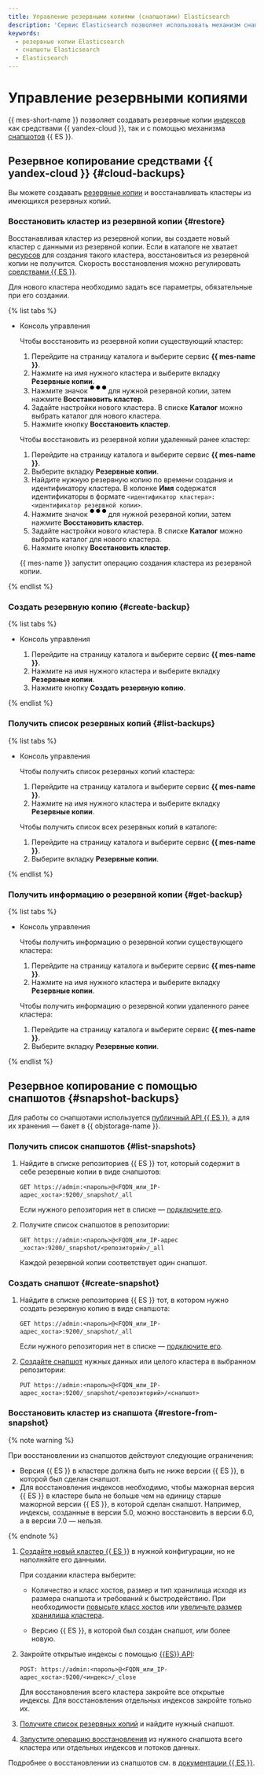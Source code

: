 ```yaml
---
title: Управление резервными копиями (снапшотами) Elasticsearch
description: 'Сервис Elasticsearch позволяет использовать механизм снапшотов Elasticsearch для управления резервными копиями данных. Для работы со снапшотами используется публичный API Elasticsearch, а для их хранения — бакет в Object Storage.'
keywords:
  - резервные копии Elasticsearch
  - снапшоты Elasticsearch
  - Elasticsearch
---
```


# Управление резервными копиями

{{ mes-short-name }} позволяет создавать резервные копии [индексов](../concepts/indexing.md) как средствами {{ yandex-cloud }}, так и с помощью механизма [снапшотов](https://www.elastic.co/guide/en/elasticsearch/reference/current/snapshot-restore.html) {{ ES }}.

## Резервное копирование средствами {{ yandex-cloud }} {#cloud-backups}

Вы можете создавать [резервные копии](../concepts/backup.md) и восстанавливать кластеры из имеющихся резервных копий.

### Восстановить кластер из резервной копии {#restore}

Восстанавливая кластер из резервной копии, вы создаете новый кластер с данными из резервной копии. Если в каталоге не хватает [ресурсов](../concepts/limits.md) для создания такого кластера, восстановиться из резервной копии не получится. Скорость восстановления можно регулировать [средствами {{ ES }}](https://www.elastic.co/guide/en/elasticsearch/reference/current/recovery.html).

Для нового кластера необходимо задать все параметры, обязательные при его создании.

{% list tabs %}

- Консоль управления

  Чтобы восстановить из резервной копии существующий кластер:
  1. Перейдите на страницу каталога и выберите сервис **{{ mes-name }}**.
  1. Нажмите на имя нужного кластера и выберите вкладку **Резервные копии**.
  1. Нажмите значок ![image](../../_assets/horizontal-ellipsis.svg) для нужной резервной копии, затем нажмите **Восстановить кластер**.
  1. Задайте настройки нового кластера. В списке **Каталог** можно выбрать каталог для нового кластера.
  1. Нажмите кнопку **Восстановить кластер**.

  Чтобы восстановить из резервной копии удаленный ранее кластер:
  1. Перейдите на страницу каталога и выберите сервис **{{ mes-name }}**.
  1. Выберите вкладку **Резервные копии**.
  1. Найдите нужную резервную копию по времени создания и идентификатору кластера. В колонке **Имя** содержатся идентификаторы в формате `<идентификатор кластера>:<идентификатор резервной копии>`.
  1. Нажмите значок ![image](../../_assets/horizontal-ellipsis.svg) для нужной резервной копии, затем нажмите **Восстановить кластер**.
  1. Задайте настройки нового кластера. В списке **Каталог** можно выбрать каталог для нового кластера.
  1. Нажмите кнопку **Восстановить кластер**.
  
  {{ mes-name }} запустит операцию создания кластера из резервной копии.
  

{% endlist %}

### Создать резервную копию {#create-backup}

{% list tabs %}

- Консоль управления
  
  1. Перейдите на страницу каталога и выберите сервис **{{ mes-name }}**.
  1. Нажмите на имя нужного кластера и выберите вкладку **Резервные копии**.
  1. Нажмите кнопку **Создать резервную копию**.


{% endlist %}

### Получить список резервных копий {#list-backups}

{% list tabs %}

- Консоль управления

  Чтобы получить список резервных копий кластера:
  1. Перейдите на страницу каталога и выберите сервис **{{ mes-name }}**.
  1. Нажмите на имя нужного кластера и выберите вкладку **Резервные копии**.

  Чтобы получить список всех резервных копий в каталоге:
  1. Перейдите на страницу каталога и выберите сервис **{{ mes-name }}**.
  1. Выберите вкладку **Резервные копии**.


{% endlist %}

### Получить информацию о резервной копии {#get-backup}

{% list tabs %}

- Консоль управления

  Чтобы получить информацию о резервной копии существующего кластера:
  1. Перейдите на страницу каталога и выберите сервис **{{ mes-name }}**.
  1. Нажмите на имя нужного кластера и выберите вкладку **Резервные копии**.

  Чтобы получить информацию о резервной копии удаленного ранее кластера:
  1. Перейдите на страницу каталога и выберите сервис **{{ mes-name }}**.
  1. Выберите вкладку **Резервные копии**.


{% endlist %}


## Резервное копирование с помощью снапшотов {#snapshot-backups}

Для работы со снапшотами используется [публичный API {{ ES }}](https://www.elastic.co/guide/en/elasticsearch/reference/current/snapshot-restore-apis.html), а для их хранения — бакет в {{ objstorage-name }}.

### Получить список снапшотов {#list-snapshots}

1. Найдите в списке репозиториев {{ ES }} тот, который содержит в себе резервные копии в виде снапшотов:

    ```http
    GET https://admin:<пароль>@<FQDN_или_IP-адрес_хоста>:9200/_snapshot/_all
    ```

    Если нужного репозитория нет в списке — [подключите его](./s3-access.md).

1. Получите список снапшотов в репозитории:

    ```http
    GET https://admin:<пароль>@<FQDN_или_IP-адрес _хоста>:9200/_snapshot/<репозиторий>/_all
    ```

    Каждой резервной копии соответствует один снапшот.


### Создать снапшот {#create-snapshot}

1. Найдите в списке репозиториев {{ ES }} тот, в котором нужно создать резервную копию в виде снапшота:

    ```http
    GET https://admin:<пароль>@<FQDN_или_IP-адрес_хоста>:9200/_snapshot/_all
    ```

    Если нужного репозитория нет в списке — [подключите его](./s3-access.md).

1. [Создайте снапшот](https://www.elastic.co/guide/en/elasticsearch/reference/current/create-snapshot-api.html) нужных данных или целого кластера в выбранном репозитории:

    ```http
    PUT https://admin:<пароль>@<FQDN_или_IP-адрес_хоста>:9200/_snapshot/<репозиторий>/<снапшот>
    ```

### Восстановить кластер из снапшота {#restore-from-snapshot}

{% note warning %}

При восстановлении из снапшотов действуют следующие ограничения:

* Версия {{ ES }} в кластере должна быть не ниже версии {{ ES }}, в которой был сделан снапшот.
* Для восстановления индексов необходимо, чтобы мажорная версия {{ ES }} в кластере была не больше чем на единицу старше мажорной версии {{ ES }}, в которой сделан снапшот. Например, индексы, созданные в версии 5.0, можно восстановить в версии 6.0, а в версии 7.0 — нельзя.

{% endnote %}

1. [Создайте новый кластер {{ ES }}](./cluster-create.md) в нужной конфигурации, но не наполняйте его данными.

    При создании кластера выберите:

    * Количество и класс хостов, размер и тип хранилища исходя из размера снапшота и требований к быстродействию. При необходимости [повысьте класс хостов](./cluster-update.md#change-resource-preset) или [увеличьте размер хранилища кластера](./cluster-update.md#change-disk-size).

    * Версию {{ ES }}, в которой был создан снапшот, или более новую.

1. Закройте открытые индексы с помощью [{{ES}} API](https://www.elastic.co/guide/en/elasticsearch/reference/current/indices-close.html):

    ```http
    POST: https://admin:<пароль>@<FQDN_или_IP-адрес_хоста>:9200/<индекс>/_close
    ```

    Для восстановления всего кластера закройте все открытые индексы. Для восстановления отдельных индексов закройте только их.

1. [Получите список резервных копий](#list-snapshots) и найдите нужный снапшот.
1. [Запустите операцию восстановления](https://www.elastic.co/guide/en/elasticsearch/reference/current/restore-snapshot-api.html) из нужного снапшота всего кластера или отдельных индексов и потоков данных.

Подробнее о восстановлении из снапшотов см. в [документации {{ ES }}](https://www.elastic.co/guide/en/elasticsearch/reference/current/snapshots-restore-snapshot.html).
